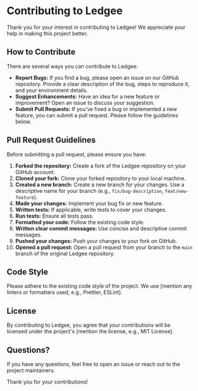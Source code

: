 # Contributing to Ledgee

Thank you for your interest in contributing to Ledgee! We appreciate your help in making this project better.

## How to Contribute

There are several ways you can contribute to Ledgee:

*   **Report Bugs:** If you find a bug, please open an issue on our GitHub repository. Provide a clear description of the bug, steps to reproduce it, and your environment details.
*   **Suggest Enhancements:** Have an idea for a new feature or improvement? Open an issue to discuss your suggestion.
*   **Submit Pull Requests:** If you've fixed a bug or implemented a new feature, you can submit a pull request. Please follow the guidelines below.

## Pull Request Guidelines

Before submitting a pull request, please ensure you have:

1.  **Forked the repository:** Create a fork of the Ledgee repository on your GitHub account.
2.  **Cloned your fork:** Clone your forked repository to your local machine.
3.  **Created a new branch:** Create a new branch for your changes. Use a descriptive name for your branch (e.g., `fix/bug-description`, `feat/new-feature`).
4.  **Made your changes:** Implement your bug fix or new feature.
5.  **Written tests:** If applicable, write tests to cover your changes.
6.  **Run tests:** Ensure all tests pass.
7.  **Formatted your code:** Follow the existing code style.
8.  **Written clear commit messages:** Use concise and descriptive commit messages.
9.  **Pushed your changes:** Push your changes to your fork on GitHub.
10. **Opened a pull request:** Open a pull request from your branch to the `main` branch of the original Ledgee repository.

## Code Style

Please adhere to the existing code style of the project. We use [mention any linters or formatters used, e.g., Prettier, ESLint].

## License

By contributing to Ledgee, you agree that your contributions will be licensed under the project's [mention the license, e.g., MIT License].

## Questions?

If you have any questions, feel free to open an issue or reach out to the project maintainers.

Thank you for your contributions!
